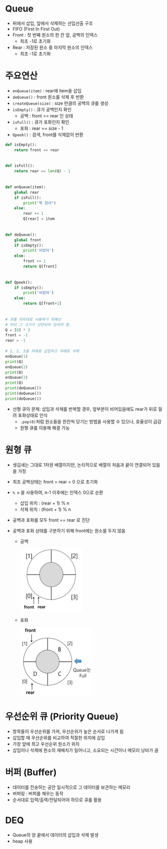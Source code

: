 # Queue

- 뒤에서 삽입, 앞에서 삭제하는 선입선출 구조
- FIFO (First In First Out)
- Front : 첫 번째 원소의 한 칸 앞, 공백의 인덱스
  - 최초 -1로 초기화
- Rear : 저장된 원소 중 마지막 원소의 인덱스
  - 최초 -1로 초기화



# 주요연산

- `enQueue(item)` : rear에 item을 삽입
- `deQueue()` : front 원소를 삭제 후 반환
- `createQueue(size)` : size 만큼의 공백의 큐를 생성
- `isEmpty()` : 큐가 공백인지 확인
  - 공백 : front == rear 인 상태
- `isFull()` : 큐가 포화인지 확인
  - 포화 : rear == size - 1
- `Qpeek()` : 검색, front를 삭제없이 반환

```python
def isEmpty():
    return front == rear


def isFull():
    return rear == len(Q) - 1


def enQueue(item):
    global rear
    if isFull():
        print("꽉 찼어")
    else:
        rear += 1
        Q[rear] = item


def deQueue():
    global front
    if isEmpty():
        print('비었어')
    else:
        front += 1
        return Q[front]


def Qpeek():
    if isEmpty():
        print('비었어')
    else:
        return Q[front+1]

    
# 큐를 의미대로 사용하기 위해선
# 미리 그 크기가 선언되어 있어야 함.
Q = [0] * 3
front = -1
rear = -1

# 1, 2, 3을 차례로 삽입하고 차례로 삭제
enQueue(1)
print(Q)
enQueue(2)
print(Q)
enQueue(3)
print(Q)
print(deQueue())
print(deQueue())
print(deQueue())
```

- 선형 큐의 문제: 삽입과 삭제를 반복할 경우, 앞부분이 비어있음에도 rear가 뒤로 밀려 포화상태로 인식
  - `.pop(0)`처럼 원소들을 한칸씩 당기는 방법을 사용할 수 있으나, 효율성이 급감
  - 원형 큐를 이용해 해결 가능





# 원형 큐

- 생김새는 그대로 1차원 배열이지만, 논리적으로 배열의 처음과 끝이 연결되어 있음을 가정
- 최초 공백상태는 front = rear = 0 으로 초기화
- `% n` 을 사용하여, n-1 이후에는 인덱스 0으로 순환
  - 삽입 위치 : (rear + 1) % n
  - 삭제 위치 : (front + 1) % n
- 공백과 포화를 모두 front == rear 로 진단

- 공백과 포화 상태를 구분하기 위해 front에는 원소를 두지 않음

  - 공백

    <img src="05_Queue.assets/image-20220330091433901.png" height="200px" width="200px" alt="image-20220330091433901"/>

  - 포화

    <img src="05_Queue.assets/image-20220330091613293.png" height="220px" width="230px" alt="image-20220330091613293"/>






# 우선순위 큐 (Priority Queue)

- 항목들이 우선순위를 가져, 우선순위가 높은 순서로 나가게 됨
- 삽입할 때 우선순위를 비교하여 적절한 위치에 삽입
- 가장 앞에 최고 우선순위 원소가 위치
- 삽입이나 삭제에 원소의 재배치가 일어나고, 소요되는 시간이나 메모리 낭비가 큼



# 버퍼 (Buffer)

- 데이터를 전송하는 공안 일시적으로 그 데이터를 보관하는 메모리
- 버퍼링 : 버퍼를 채우는 동작
- 순서대로 입력/출력/전달되어야 하므로 큐를 활용



# DEQ

- Queue의 양 끝에서 데이터의 삽입과 삭제 발생
- heap 사용